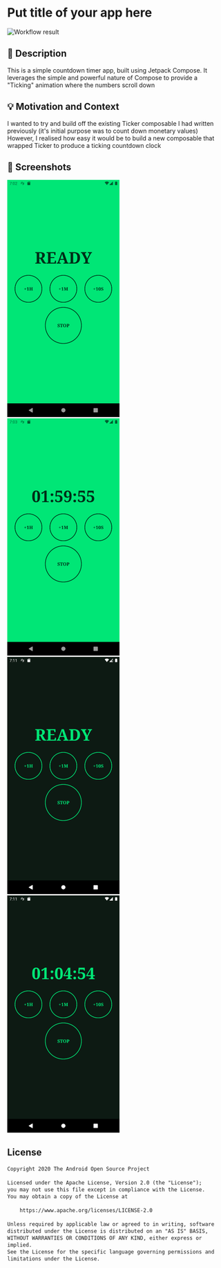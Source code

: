 # Put title of your app here

<!--- Replace <OWNER> with your Github Username and <REPOSITORY> with the name of your repository. -->
<!--- You can find both of these in the url bar when you open your repository in github. -->
![Workflow result](https://github.com/CurtJRees/Android-Dev-Challenge-2/workflows/Check/badge.svg)


## :scroll: Description
This is a simple countdown timer app, built using Jetpack Compose.
It leverages the simple and powerful nature of Compose to provide a "Ticking" animation where the numbers scroll down


## :bulb: Motivation and Context
I wanted to try and build off the existing Ticker composable I had written previously (it's initial purpose was to count down monetary values)
However, I realised how easy it would be to build a new composable that wrapped Ticker to produce a ticking countdown clock


## :camera_flash: Screenshots
<!-- You can add more screenshots here if you like -->
<img src="/results/screenshot_1.png" width="260">&emsp;
<img src="/results/screenshot_2.png" width="260">&emsp;
<img src="/results/screenshot_3.png" width="260">&emsp;
<img src="/results/screenshot_4.png" width="260">

## License
```
Copyright 2020 The Android Open Source Project

Licensed under the Apache License, Version 2.0 (the "License");
you may not use this file except in compliance with the License.
You may obtain a copy of the License at

    https://www.apache.org/licenses/LICENSE-2.0

Unless required by applicable law or agreed to in writing, software
distributed under the License is distributed on an "AS IS" BASIS,
WITHOUT WARRANTIES OR CONDITIONS OF ANY KIND, either express or implied.
See the License for the specific language governing permissions and
limitations under the License.
```